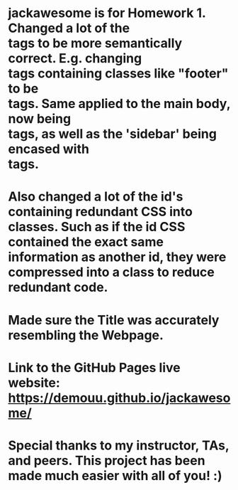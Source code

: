 # jackawesome is for Homework 1. Changed a lot of the <div></div> tags to be more semantically correct. E.g. changing <div></div> tags containing classes like "footer" to be <footer></footer> tags. Same applied to the main body, now being <main></main> tags, as well as the 'sidebar' being encased with <aside></aside> tags.

# Also changed a lot of the id's containing redundant CSS into classes. Such as if the id CSS contained the exact same information as another id, they were compressed into a class to reduce redundant code.

# Made sure the Title was accurately resembling the Webpage.

# Link to the GitHub Pages live website: https://demouu.github.io/jackawesome/

# Special thanks to my instructor, TAs, and peers. This project has been made much easier with all of you! :)
